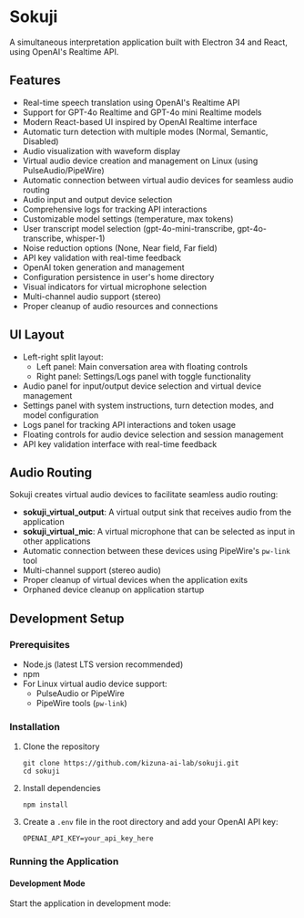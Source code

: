 # Sokuji

A simultaneous interpretation application built with Electron 34 and React, using OpenAI's Realtime API.

## Features

- Real-time speech translation using OpenAI's Realtime API
- Support for GPT-4o Realtime and GPT-4o mini Realtime models
- Modern React-based UI inspired by OpenAI Realtime interface
- Automatic turn detection with multiple modes (Normal, Semantic, Disabled)
- Audio visualization with waveform display
- Virtual audio device creation and management on Linux (using PulseAudio/PipeWire)
- Automatic connection between virtual audio devices for seamless audio routing
- Audio input and output device selection
- Comprehensive logs for tracking API interactions
- Customizable model settings (temperature, max tokens)
- User transcript model selection (gpt-4o-mini-transcribe, gpt-4o-transcribe, whisper-1)
- Noise reduction options (None, Near field, Far field)
- API key validation with real-time feedback
- OpenAI token generation and management
- Configuration persistence in user's home directory
- Visual indicators for virtual microphone selection
- Multi-channel audio support (stereo)
- Proper cleanup of audio resources and connections

## UI Layout

- Left-right split layout:
  - Left panel: Main conversation area with floating controls
  - Right panel: Settings/Logs panel with toggle functionality
- Audio panel for input/output device selection and virtual device management
- Settings panel with system instructions, turn detection modes, and model configuration
- Logs panel for tracking API interactions and token usage
- Floating controls for audio device selection and session management
- API key validation interface with real-time feedback

## Audio Routing

Sokuji creates virtual audio devices to facilitate seamless audio routing:

- **sokuji_virtual_output**: A virtual output sink that receives audio from the application
- **sokuji_virtual_mic**: A virtual microphone that can be selected as input in other applications
- Automatic connection between these devices using PipeWire's `pw-link` tool
- Multi-channel support (stereo audio)
- Proper cleanup of virtual devices when the application exits
- Orphaned device cleanup on application startup

## Development Setup

### Prerequisites

- Node.js (latest LTS version recommended)
- npm
- For Linux virtual audio device support:
  - PulseAudio or PipeWire
  - PipeWire tools (`pw-link`)

### Installation

1. Clone the repository
   ```
   git clone https://github.com/kizuna-ai-lab/sokuji.git
   cd sokuji
   ```

2. Install dependencies
   ```
   npm install
   ```

3. Create a `.env` file in the root directory and add your OpenAI API key:
   ```
   OPENAI_API_KEY=your_api_key_here
   ```

### Running the Application

#### Development Mode

Start the application in development mode: